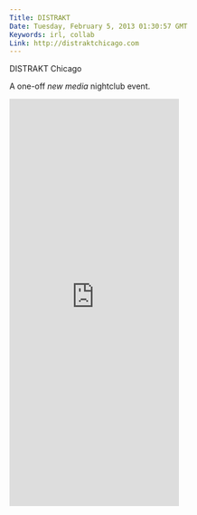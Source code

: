 ```yaml
---
Title: DISTRAKT
Date: Tuesday, February 5, 2013 01:30:57 GMT
Keywords: irl, collab
Link: http://distraktchicago.com
---
```


DISTRAKT Chicago

A one-off _new media_ nightclub event.

<iframe height="720" src="http://www.youtube.com/embed/5FqAAi4cxKA?rel=0" frameborder="0" allowfullscreen></iframe>